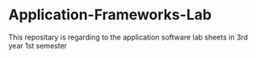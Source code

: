 # Application-Frameworks-Lab
This repositary is regarding to the application software lab sheets in 3rd year 1st semester
